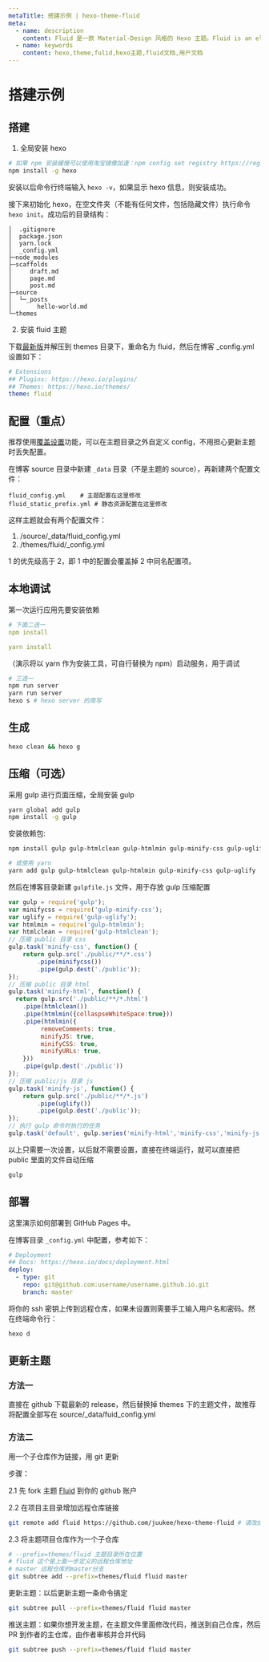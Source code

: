```yaml
---
metaTitle: 搭建示例 | hexo-theme-fluid
meta:
  - name: description
    content: Fluid 是一款 Material-Design 风格的 Hexo 主题。Fluid is an elegant Material-Design theme for Hexo. https://github.com/fluid-dev/hexo-theme-fluid
  - name: keywords
    content: hexo,theme,fulid,hexo主题,fluid文档,用户文档
---
```


# 搭建示例

## 搭建

1. 全局安装 hexo

```bash
# 如果 npm 安装缓慢可以使用淘宝镜像加速：npm config set registry https://registry.npm.taobao.org
npm install -g hexo
```

安装以后命令行终端输入 `hexo -v`，如果显示 hexo 信息，则安装成功。

接下来初始化 hexo，在空文件夹（不能有任何文件，包括隐藏文件）执行命令 `hexo init`。成功后的目录结构：

```text
│  .gitignore
│  package.json
│  yarn.lock
│  _config.yml
├─node_modules
├─scaffolds
│     draft.md
│     page.md
│     post.md
├─source
│  └─_posts
│       hello-world.md
└─themes
```

2. 安装 fluid 主题

下载[最新版](https://github.com/fluid-dev/hexo-theme-fluid/releases)并解压到 themes 目录下，重命名为 fluid，然后在博客 _config.yml 设置如下：

```yml
# Extensions
## Plugins: https://hexo.io/plugins/
## Themes: https://hexo.io/themes/
theme: fluid
```

## 配置（重点）

推荐使用[覆盖设置](https://fluid-dev.github.io/hexo-fluid-docs/guide/#%E8%A6%86%E7%9B%96%E9%85%8D%E7%BD%AE)功能，可以在主题目录之外自定义 config，不用担心更新主题时丢失配置。

在博客 source 目录中新建 `_data` 目录（不是主题的 source），再新建两个配置文件：

```
fluid_config.yml    # 主题配置在这里修改
fluid_static_prefix.yml # 静态资源配置在这里修改
```

这样主题就会有两个配置文件：

1. /source/_data/fluid_config.yml
2. /themes/fluid/_config.yml

1 的优先级高于 2，即 1 中的配置会覆盖掉 2 中同名配置项。

## 本地调试

第一次运行应用先要安装依赖

```yml
# 下面二选一
npm install

yarn install
```

（演示将以 yarn 作为安装工具，可自行替换为 npm）启动服务，用于调试

```bash
# 三选一
npm run server
yarn run server
hexo s # hexo server 的简写
```

## 生成

```bash
hexo clean && hexo g
```

## 压缩（可选）

采用 gulp 进行页面压缩，全局安装 gulp

```bash
yarn global add gulp
npm install -g gulp
```

安装依赖包:

```bash
npm install gulp gulp-htmlclean gulp-htmlmin gulp-minify-css gulp-uglify --save

# 或使用 yarn
yarn add gulp gulp-htmlclean gulp-htmlmin gulp-minify-css gulp-uglify
```

然后在博客目录新建 `gulpfile.js` 文件，用于存放 gulp 压缩配置

```js
var gulp = require('gulp');
var minifycss = require('gulp-minify-css');
var uglify = require('gulp-uglify');
var htmlmin = require('gulp-htmlmin');
var htmlclean = require('gulp-htmlclean');
// 压缩 public 目录 css
gulp.task('minify-css', function() {
    return gulp.src('./public/**/*.css')
        .pipe(minifycss())
        .pipe(gulp.dest('./public'));
});
// 压缩 public 目录 html
gulp.task('minify-html', function() {
  return gulp.src('./public/**/*.html')
    .pipe(htmlclean())
    .pipe(htmlmin({collaspseWhiteSpace:true}))
    .pipe(htmlmin({
         removeComments: true,
         minifyJS: true,
         minifyCSS: true,
         minifyURLs: true,
    }))
    .pipe(gulp.dest('./public'))
});
// 压缩 public/js 目录 js
gulp.task('minify-js', function() {
    return gulp.src('./public/**/*.js')
        .pipe(uglify())
        .pipe(gulp.dest('./public'));
});
// 执行 gulp 命令时执行的任务
gulp.task('default', gulp.series('minify-html','minify-css','minify-js'));
```

以上只需要一次设置，以后就不需要设置，直接在终端运行，就可以直接把 public 里面的文件自动压缩

```bash
gulp
```

## 部署

这里演示如何部署到 GitHub Pages 中。

在博客目录 `_config.yml` 中配置，参考如下：

```yml
# Deployment
## Docs: https://hexo.io/docs/deployment.html
deploy:
  - type: git
    repo: git@github.com:username/username.github.io.git
    branch: master
```

将你的 ssh 密钥上传到远程仓库，如果未设置则需要手工输入用户名和密码。然在终端命令行：

```bash
hexo d
```

## 更新主题

### 方法一

直接在 github 下载最新的 release，然后替换掉 themes 下的主题文件，故推荐将配置全部写在 source/_data/fuid_config.yml

### 方法二

用一个子仓库作为链接，用 git 更新

步骤：

2.1 先 fork 主题 [Fluid](https://github.com/fluid-dev/hexo-theme-fluid) 到你的 github 账户

2.2 在项目主目录增加远程仓库链接

```bash
git remote add fluid https://github.com/juukee/hexo-theme-fluid # 请改成自己实际的仓库地址
```

2.3 将主题项目仓库作为一个子仓库

```bash
# --prefix=themes/fluid 主题目录所在位置
# fluid 这个是上面一步定义的远程仓库地址
# master 远程仓库的master分支
git subtree add --prefix=themes/fluid fluid master
```

更新主题：以后更新主题一条命令搞定

```bash
git subtree pull --prefix=themes/fluid fluid master
```

推送主题：如果你想开发主题，在主题文件里面修改代码，推送到自己仓库，然后 PR 到作者的主仓库，由作者审核并合并代码

```bash
git subtree push --prefix=themes/fluid fluid master
```
